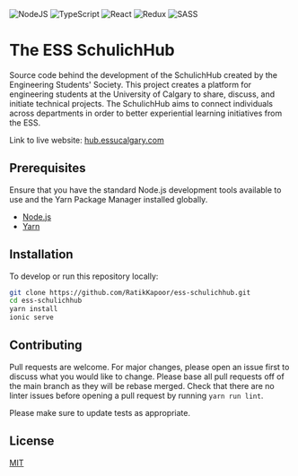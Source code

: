 <img alt="NodeJS" src="https://img.shields.io/badge/node.js%20-%2343853D.svg?&style=for-the-badge&logo=node.js&logoColor=white"/>
<img alt="TypeScript" src="https://img.shields.io/badge/typescript%20-%23007ACC.svg?&style=for-the-badge&logo=typescript&logoColor=white"/>
<img alt="React" src="https://img.shields.io/badge/react%20-%2320232a.svg?&style=for-the-badge&logo=react&logoColor=%2361DAFB"/>
<img alt="Redux" src="https://img.shields.io/badge/redux%20-%23593d88.svg?&style=for-the-badge&logo=redux&logoColor=white"/>
<img alt="SASS" src="https://img.shields.io/badge/SASS%20-hotpink.svg?&style=for-the-badge&logo=SASS&logoColor=white"/>

# The ESS SchulichHub

Source code behind the development of the SchulichHub created by the Engineering Students' Society. This project creates a platform for engineering students at the University of Calgary to share, discuss, and initiate technical projects. The SchulichHub aims to connect individuals across departments in order to better experiential learning initiatives from the ESS.

Link to live website: [hub.essucalgary.com](https://hub.essucalgary.com)

## Prerequisites

Ensure that you have the standard Node.js development tools available to use and the Yarn Package Manager installed globally.

-   [Node.js](https://nodejs.org/en/)
-   [Yarn](https://yarnpkg.com)

## Installation

To develop or run this repository locally:

```bash
git clone https://github.com/RatikKapoor/ess-schulichhub.git
cd ess-schulichhub
yarn install
ionic serve
```

## Contributing

Pull requests are welcome. For major changes, please open an issue first to discuss what you would like to change. Please base all pull requests off of the main branch as they will be rebase merged. Check that there are no linter issues before opening a pull request by running `yarn run lint`.

Please make sure to update tests as appropriate.

## License

[MIT](https://choosealicense.com/licenses/mit/)
